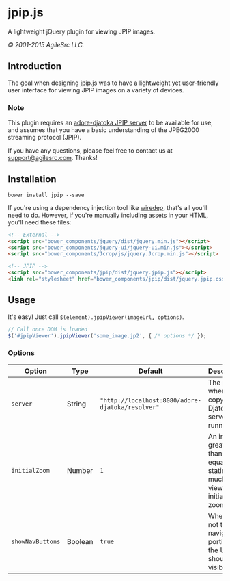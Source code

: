 # jpip.js

A lightweight jQuery plugin for viewing JPIP images.

*© 2001-2015 AgileSrc LLC.*

## Introduction
The goal when designing jpip.js was to have a lightweight yet user-friendly user interface for viewing JPIP images on a variety of devices.

### Note
This plugin requires an [adore-djatoka JPIP server](http://sourceforge.net/apps/mediawiki/djatoka/index.php?title=Main_Page) to be available for use, and assumes that you have a basic understanding of the JPEG2000 streaming protocol (JPIP).

If you have any questions, please feel free to contact us at [support@agilesrc.com](mailto:support@agilesrc.com). Thanks!

## Installation
```
bower install jpip --save
```

If you're using a dependency injection tool like [wiredep](https://github.com/taptapship/wiredep.git), that's all you'll need to do. However, if you're manually including assets in your HTML, you'll need these files:

```html
<!-- External -->
<script src="bower_components/jquery/dist/jquery.min.js"></script>
<script src="bower_components/jquery-ui/jquery-ui.min.js"></script>
<script src="bower_components/Jcrop/js/jquery.Jcrop.min.js"></script>

<!-- JPIP -->
<script src="bower_components/jpip/dist/jquery.jpip.js"></script>
<link rel="stylesheet" href="bower_components/jpip/dist/jquery.jpip.css" />
```

## Usage
It's easy! Just call `$(element).jpipViewer(imageUrl, options)`.

```js
// Call once DOM is loaded
$('#jpipViewer').jpipViewer('some_image.jp2', { /* options */ });
```

### Options
| Option           | Type    | Default                                          | Description
| ------           | ------- | -------                                          | -----------
| `server`         | String  | `"http://localhost:8080/adore-djatoka/resolver"` | The path to where your copy of the Djatoka server is running.
| `initialZoom`    | Number  | `1`                                              | An integer greater than or equal to 1 stating how much the view should initially be zoomed in
| `showNavButtons` | Boolean | `true`                                           | Whether or not the navigation portion of the UI should be visible
